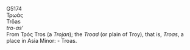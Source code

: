 <body>
  <p>G5174<br>  Τρωάς  <br> Trōas  <br><i>tro-as‘ </i><br>From   Τρός    Tros   (a <i>Trojan</i>); the <i>Troad</i> (or plain of Troy), that is, <i>Troas</i>, a place in Asia Minor: - Troas.<br></p>
 </body>